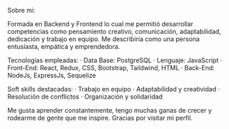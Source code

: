 Sobre mi:

Formada en Backend y Frontend lo cual me permitió desarrollar competencias como pensamiento creativo, comunicación, adaptabilidad, dedicación y trabajo en equipo.
Me describiría como una persona entusiasta, empática y emprendedora. 

Tecnologias empleadas:
· Data Base: PostgreSQL
· Lenguaje: JavaScript
· Front-End: React, Redux, CSS, Bootstrap, Taildwind, HTML
· Back-End: NodeJs, ExpressJs, Sequelize

Soft skills destacadas: 
· Trabajo en equipo
· Adaptabilidad y creatividad
· Resolución de conflictos
· Organización y solidaridad

Me gusta aprender constantemente, tengo muchas ganas de crecer y rodearme de gente que me inspire.
Gracias por visitar mi perfil.
